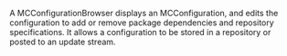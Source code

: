 A MCConfigurationBrowser displays an MCConfiguration, and edits the configuration to add or remove package dependencies and repository specifications. It allows a configuration to be stored in a repository or posted to an update stream.